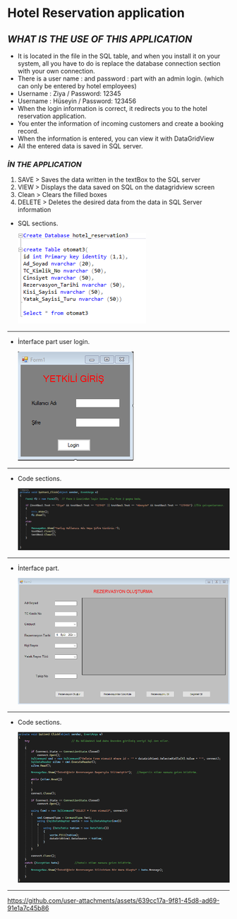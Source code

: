 # **Hotel Reservation application**


## *WHAT IS THE USE OF THIS APPLICATION*

* It is located in the file in the SQL table, and when you install it on your system, all you have to do is replace the database connection section with your own connection.
* There is a user name : and password : part with an admin login. (which can only be entered by hotel employees)
* Username : Ziya  /  Password: 12345
* Username : Hüseyin  /  Password: 123456
* When the login information is correct, it redirects you to the hotel reservation application.
* You enter the information of incoming customers and create a booking record.
* When the information is entered, you can view it with DataGridView
* All the entered data is saved in SQL server.
### *İN THE APPLICATION*

1. SAVE > Saves the data written in the textBox to the SQL server
2. VIEW > Displays the data saved on SQL on the datagridview screen
3. Clean > Clears the filled boxes
4. DELETE > Deletes the desired data from the data in SQL Server information


* SQL sections.

  ![photo1](https://github.com/Ziyavnl/Hotel-Reservation-Application/blob/main/photo/Screenshot_5.png)

_______________________________________________________________________________________________________

* İnterface part user login.

  ![photo3](https://github.com/Ziyavnl/Hotel-Reservation-Application/blob/main/photo/Screenshot_2.png)

________________________________________________________________________________________________________

* Code sections.

  ![photo2](https://github.com/Ziyavnl/Hotel-Reservation-Application/blob/main/photo/Screenshot_3.png)

________________________________________________________________________________________________________

* İnterface part.

  ![photo4](https://github.com/Ziyavnl/Hotel-Reservation-Application/blob/main/photo/Screenshot_1.png)

________________________________________________________________________________________________________

* Code sections.

  ![photo5](https://github.com/Ziyavnl/Hotel-Reservation-Application/blob/main/photo/Screenshot_4.png)

________________________________________________________________________________________________________


https://github.com/user-attachments/assets/639cc17a-9f81-45d8-ad69-91e1a7c45b86



